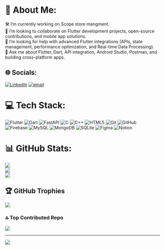 # 💫 About Me:
🛠️ I’m currently working on Scope store mangment.<br>🤝 I’m looking to collaborate on Flutter development projects, open-source contributions, and mobile app solutions.<br>👐 I’m looking for help with advanced Flutter integrations (APIs, state management, performance optimization, and Real-time Data Processing).<br>💬 Ask me about Flutter, Dart, API integration, Android Studio, Postman, and building cross-platform apps.


## 🌐 Socials:
[![LinkedIn](https://img.shields.io/badge/LinkedIn-%230077B5.svg?logo=linkedin&logoColor=white)](https://linkedin.com/in/yashpathar) [![email](https://img.shields.io/badge/Email-D14836?logo=gmail&logoColor=white)](mailto:patharyash@gmail.com) 

# 💻 Tech Stack:
![Flutter](https://img.shields.io/badge/Flutter-%2302569B.svg?style=for-the-badge&logo=Flutter&logoColor=white) ![Dart](https://img.shields.io/badge/dart-%230175C2.svg?style=for-the-badge&logo=dart&logoColor=white) ![FastAPI](https://img.shields.io/badge/FastAPI-005571?style=for-the-badge&logo=fastapi) ![C](https://img.shields.io/badge/c-%2300599C.svg?style=for-the-badge&logo=c&logoColor=white) ![C++](https://img.shields.io/badge/c++-%2300599C.svg?style=for-the-badge&logo=c%2B%2B&logoColor=white) ![HTML5](https://img.shields.io/badge/html5-%23E34F26.svg?style=for-the-badge&logo=html5&logoColor=white) ![Git](https://img.shields.io/badge/git-%23F05033.svg?style=for-the-badge&logo=git&logoColor=white) ![GitHub](https://img.shields.io/badge/github-%23121011.svg?style=for-the-badge&logo=github&logoColor=white) ![Firebase](https://img.shields.io/badge/firebase-%23039BE5.svg?style=for-the-badge&logo=firebase) ![MySQL](https://img.shields.io/badge/mysql-4479A1.svg?style=for-the-badge&logo=mysql&logoColor=white) ![MongoDB](https://img.shields.io/badge/MongoDB-%234ea94b.svg?style=for-the-badge&logo=mongodb&logoColor=white) ![SQLite](https://img.shields.io/badge/sqlite-%2307405e.svg?style=for-the-badge&logo=sqlite&logoColor=white) ![Figma](https://img.shields.io/badge/figma-%23F24E1E.svg?style=for-the-badge&logo=figma&logoColor=white) ![Notion](https://img.shields.io/badge/Notion-%23000000.svg?style=for-the-badge&logo=notion&logoColor=white)
# 📊 GitHub Stats:
![](https://github-readme-stats.vercel.app/api?username=patharyash&theme=dark&hide_border=false&include_all_commits=false&count_private=false)<br/>
![](https://nirzak-streak-stats.vercel.app/?user=patharyash&theme=dark&hide_border=false)<br/>
![](https://github-readme-stats.vercel.app/api/top-langs/?username=patharyash&theme=dark&hide_border=false&include_all_commits=false&count_private=false&layout=compact)

## 🏆 GitHub Trophies
![](https://github-profile-trophy.vercel.app/?username=patharyash&theme=radical&no-frame=false&no-bg=false&margin-w=4)

### 🔝 Top Contributed Repo
![](https://github-contributor-stats.vercel.app/api?username=patharyash&limit=5&theme=dark&combine_all_yearly_contributions=true)

---
[![](https://visitcount.itsvg.in/api?id=patharyash&icon=1&color=1)](https://visitcount.itsvg.in)

<!-- Proudly created with GPRM ( https://gprm.itsvg.in ) -->
